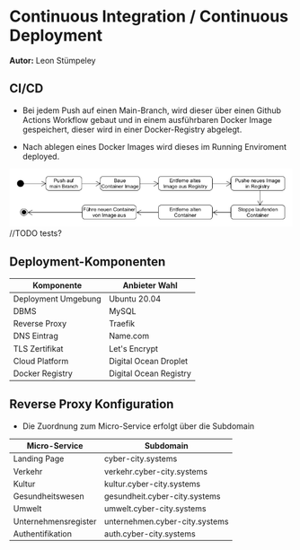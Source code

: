 # Continuous Integration / Continuous Deployment

**Autor:** Leon Stümpeley

## CI/CD
* Bei jedem Push auf einen Main-Branch, wird dieser über einen Github Actions Workflow gebaut und in einem ausführbaren Docker Image gespeichert, dieser wird in einer Docker-Registry abgelegt.

* Nach ablegen eines Docker Images wird dieses im Running Enviroment deployed.

![](assets\ci_cd.png)
//TODO tests?
## Deployment-Komponenten
| Komponente          | Anbieter Wahl          |
|---------------------|------------------------|
| Deployment Umgebung | Ubuntu 20.04           |
| DBMS                | MySQL                  |
| Reverse Proxy       | Traefik                |
| DNS Eintrag         | Name.com               |
| TLS Zertifikat      | Let's Encrypt          |
| Cloud Platform      | Digital Ocean Droplet  |
| Docker Registry     | Digital Ocean Registry |


## Reverse Proxy Konfiguration
* Die Zuordnung zum Micro-Service erfolgt über die Subdomain

| Micro-Service        	| Subdomain                      	|
|----------------------	|--------------------------------	|
| Landing Page         	| cyber-city.systems             	|
| Verkehr              	| verkehr.cyber-city.systems     	|
| Kultur               	| kultur.cyber-city.systems      	|
| Gesundheitswesen     	| gesundheit.cyber-city.systems  	|
| Umwelt               	| umwelt.cyber-city.systems      	|
| Unternehmensregister 	| unternehmen.cyber-city.systems 	|
| Authentifikation     	| auth.cyber-city.systems        	|
